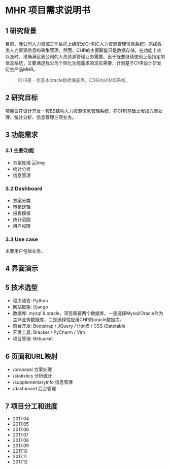 # MHR 项目需求说明书

## 1 研究背景
目前，我公司人力资源工作依托上级配发CHR(C人力资源管理信息系统）完成各类人力资源信息的采集管理。然而，CHR的主要职能只是数据存储，在功能上难以及时、准确满足我公司的人员资源管理业务需要。出于既要继续使用上级指定的信息系统，又要满足我公司个性化功能需求的现实需要，计划基于CHR设计研发衍生产品MHR。

> CHR是一套基本oracle数据库底层、CS结构的MIS系统。

## 2 研究目标
项目旨在设计开发一套BS结构人力资源信息管理系统，在CHR基础上增加方案处理、统计分析、信息管理三项业务。

## 3 功能需求

### 3.1 主要功能
- 方案处理
![img]()
- 统计分析
- 信息管理

### 3.2 Dashboard

- 方案分类
- 审核逻辑
- 报表模板
- 统计范围
- 用户权限

### 3.3 Use case

主要用户包括业务。

## 4 界面演示

## 5 技术选型

- 程序语言: Python
- 网站框架: Django
- 数据库: mysql & oracle。项目需要两个数据库，一是选择Mysql/Oracle作为主体业务数据库，二是选择性应用CHR的oracle数据库。
- 前台开发: Bootstrap / JQuery / Html5 / CSS /Datetable
- 开发工具: Bracker / PyCharm / Vim 
- 项目管理: Bitbucket 


## 6 页面和URL映射

- /proposal 方案处理 
- /statistics 分析统计
- /supplementaryinfo 信息管理
- /dashboard 后台管理

## 7 项目分工和进度

- 2017.04
- 2017.05
- 2017.06
- 2017.07
- 2017.08
- 2017.09
- 2017.10
- 2017.11
- 2017.12
